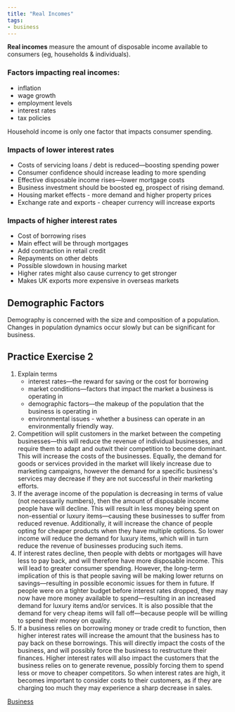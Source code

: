 ```yaml
---
title: "Real Incomes"
tags:
- business
---
```


**Real incomes** measure the amount of disposable income available to consumers (eg, households & individuals).

### Factors impacting real incomes:

- inflation
- wage growth
- employment levels
- interest rates
- tax policies


Household income is only one factor that impacts consumer spending.

### Impacts of lower interest rates

- Costs of servicing loans / debt is reduced—boosting spending power
-  Consumer confidence should increase leading to more spending
- Effective disposable income rises—lower mortgage costs
- Business investment should be boosted eg, prospect of rising demand.
- Housing market effects - more demand and higher property prices
- Exchange rate and exports - cheaper currency will increase exports

### Impacts of higher interest rates

- Cost of borrowing rises
- Main effect will be through mortgages 
- Add contraction in retail credit
- Repayments on other debts
- Possible slowdown in housing market
- Higher rates might also cause currency to get stronger
- Makes UK exports more expensive in overseas markets

## Demographic Factors

Demography is concerned with the size and composition of a population. Changes in population dynamics occur slowly but can be significant for business.

## Practice Exercise 2
1) Explain terms
	- interest rates—the reward for saving or the cost for borrowing
	- market conditions—factors that impact the market a business is operating in
	- demographic factors—the makeup of the population that the business is operating in
	- environmental issues - whether a business can operate in an environmentally friendly way.
2) Competition will split customers in the market between the competing businesses—this will reduce the revenue of individual businesses, and require them to adapt and outwit their competition to become dominant. This will increase the costs of the businesses. Equally, the demand for goods or services provided in the market will likely increase due to marketing campaigns, however the demand for a specific business's services may decrease if they are not successful in their marketing efforts.
3) If the average income of the population is decreasing in terms of value (not necessarily numbers), then the  amount of disposable income people have will decline. This will result in less money being spent on non-essential or luxury items—causing these businesses to suffer from reduced revenue. Additionally, it will increase the chance of people opting for cheaper products when they have multiple options. So lower income will reduce the demand for luxury items, which will in turn reduce the revenue of businesses producing such items.
4) If interest rates decline, then people with debts or mortgages will have less to pay back, and will therefore have more disposable income. This will lead to greater consumer spending. However, the long-term implication of this is that people saving will be making lower returns on savings—resulting in possible economic issues for them in future. If people were on a tighter budget before interest rates dropped, they may now have more money available to spend—resulting in an increased demand for luxury items and/or services. It is also possible that the demand for very cheap items will fall off—because people will be willing to spend their money on quality.
5) If a business relies on borrowing money or trade credit to function, then higher interest rates will increase the amount that the business has to pay back on these borrowings. This will directly impact the costs of the business, and will possibly force the business to restructure their finances. Higher interest rates will also impact the customers that the business relies on to generate revenue, possibly forcing them to spend less or move to cheaper competitors. So when interest rates are high, it becomes important to consider costs to their customers, as if they are charging too much they may experience a sharp decrease in sales.


[Business](/Business)